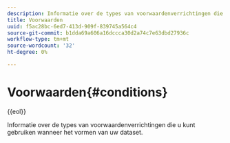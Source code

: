 ```yaml
---
description: Informatie over de types van voorwaardenverrichtingen die u kunt gebruiken wanneer het vormen van uw dataset.
title: Voorwaarden
uuid: f5ac28bc-6ed7-413d-909f-839745a564c4
source-git-commit: b1dda69a606a16dccca30d2a74c7e63dbd27936c
workflow-type: tm+mt
source-wordcount: '32'
ht-degree: 0%

---
```



# Voorwaarden{#conditions}

{{eol}}

Informatie over de types van voorwaardenverrichtingen die u kunt gebruiken wanneer het vormen van uw dataset.

